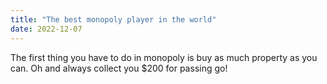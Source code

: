 ```yaml
---
title: "The best monopoly player in the world"
date: 2022-12-07
---
```


The first thing you have to do in monopoly is buy as much property as you can. Oh and always collect you $200 for passing go!
